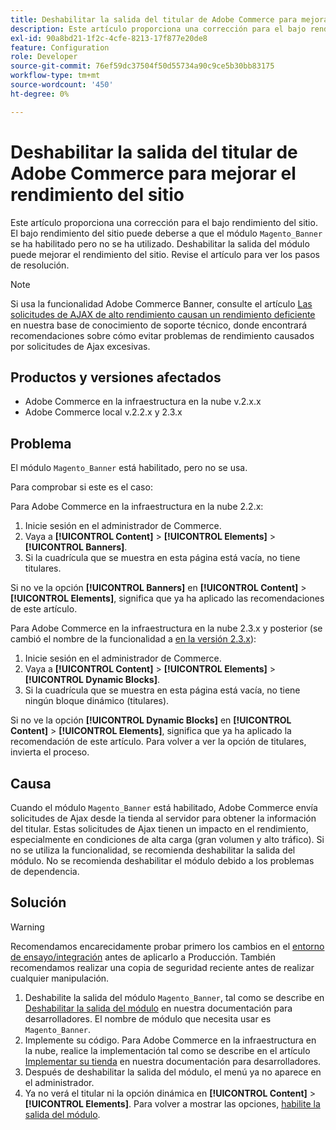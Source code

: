 ```yaml
---
title: Deshabilitar la salida del titular de Adobe Commerce para mejorar el rendimiento del sitio
description: Este artículo proporciona una corrección para el bajo rendimiento del sitio. El bajo rendimiento del sitio puede deberse a que el módulo "Magento_Banner" esté habilitado, pero no se haya utilizado. Deshabilitar la salida del módulo puede mejorar el rendimiento del sitio. Revise el artículo para ver los pasos de resolución.
exl-id: 90a8bd21-1f2c-4cfe-8213-17f877e20de8
feature: Configuration
role: Developer
source-git-commit: 76ef59dc37504f50d55734a90c9ce5b30bb83175
workflow-type: tm+mt
source-wordcount: '450'
ht-degree: 0%

---
```


# Deshabilitar la salida del titular de Adobe Commerce para mejorar el rendimiento del sitio

Este artículo proporciona una corrección para el bajo rendimiento del sitio. El bajo rendimiento del sitio puede deberse a que el módulo `Magento_Banner` se ha habilitado pero no se ha utilizado. Deshabilitar la salida del módulo puede mejorar el rendimiento del sitio. Revise el artículo para ver los pasos de resolución.

>[!NOTE]
>
>Si usa la funcionalidad Adobe Commerce Banner, consulte el artículo [Las solicitudes de AJAX de alto rendimiento causan un rendimiento deficiente](/help/troubleshooting/miscellaneous/high-throughput-ajax-requests-cause-poor-performance.md) en nuestra base de conocimiento de soporte técnico, donde encontrará recomendaciones sobre cómo evitar problemas de rendimiento causados por solicitudes de Ajax excesivas.

## Productos y versiones afectados

* Adobe Commerce en la infraestructura en la nube v.2.x.x
* Adobe Commerce local v.2.2.x y 2.3.x

## Problema

El módulo `Magento_Banner` está habilitado, pero no se usa.

Para comprobar si este es el caso:

Para Adobe Commerce en la infraestructura en la nube 2.2.x:

1. Inicie sesión en el administrador de Commerce.
1. Vaya a **[!UICONTROL Content]** > **[!UICONTROL Elements]** > **[!UICONTROL Banners]**.
1. Si la cuadrícula que se muestra en esta página está vacía, no tiene titulares.

Si no ve la opción **[!UICONTROL Banners]** en **[!UICONTROL Content]** > **[!UICONTROL Elements]**, significa que ya ha aplicado las recomendaciones de este artículo.

Para Adobe Commerce en la infraestructura en la nube 2.3.x y posterior (se cambió el nombre de la funcionalidad a [en la versión 2.3.x](https://commerce-docs.github.io/devdocs-archive/2.3/guides/v2.3/release-notes/ReleaseNotes2.3.0Commerce.html#banner-now-dynamic-block)):

1. Inicie sesión en el administrador de Commerce.
1. Vaya a **[!UICONTROL Content]** > **[!UICONTROL Elements]** > **[!UICONTROL Dynamic Blocks]**.
1. Si la cuadrícula que se muestra en esta página está vacía, no tiene ningún bloque dinámico (titulares).

Si no ve la opción **[!UICONTROL Dynamic Blocks]** en **[!UICONTROL Content]** > **[!UICONTROL Elements]**, significa que ya ha aplicado la recomendación de este artículo. Para volver a ver la opción de titulares, invierta el proceso.

## Causa

Cuando el módulo `Magento_Banner` está habilitado, Adobe Commerce envía solicitudes de Ajax desde la tienda al servidor para obtener la información del titular. Estas solicitudes de Ajax tienen un impacto en el rendimiento, especialmente en condiciones de alta carga (gran volumen y alto tráfico). Si no se utiliza la funcionalidad, se recomienda deshabilitar la salida del módulo. No se recomienda deshabilitar el módulo debido a los problemas de dependencia.

## Solución

>[!WARNING]
>
>Recomendamos encarecidamente probar primero los cambios en el [entorno de ensayo/integración](/help/announcements/adobe-commerce-announcements/integration-environment-enhancement-request-pro-and-starter.md) antes de aplicarlo a Producción. También recomendamos realizar una copia de seguridad reciente antes de realizar cualquier manipulación.

1. Deshabilite la salida del módulo `Magento_Banner`, tal como se describe en [Deshabilitar la salida del módulo](https://experienceleague.adobe.com/en/docs/commerce-operations/configuration-guide/files/disable-module-output) en nuestra documentación para desarrolladores. El nombre de módulo que necesita usar es `Magento_Banner`.
1. Implemente su código. Para Adobe Commerce en la infraestructura en la nube, realice la implementación tal como se describe en el artículo [Implementar su tienda](https://experienceleague.adobe.com/en/docs/commerce-cloud-service/user-guide/develop/deploy/staging-production) en nuestra documentación para desarrolladores.
1. Después de deshabilitar la salida del módulo, el menú ya no aparece en el administrador.
1. Ya no verá el titular ni la opción dinámica en **[!UICONTROL Content]** > **[!UICONTROL Elements]**. Para volver a mostrar las opciones, [habilite la salida del módulo](https://experienceleague.adobe.com/en/docs/commerce-operations/configuration-guide/files/disable-module-output?lang=en#disable-module-output-in-a-simple-deployment).

